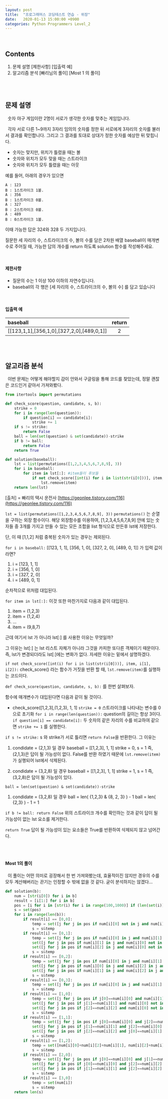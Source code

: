 ```yaml
---
layout: post
title:  "프로그래머스 코딩테스트 연습 - 위장"
date:   2020-01-13 15:00:00 +0900
categories: Python Programmers Level_2
---
```


<br />

## Contents
1. 문제 설명 
[제한사항]
[입출력 예]
3. 알고리즘 분석 
[빠리님의 풀이]
[Most 1 의 풀이]

<br /><br />

## 문제 설명 
&nbsp;&nbsp;숫자 야구 게임이란 2명이 서로가 생각한 숫자를 맞추는 게임입니다. 

&nbsp;&nbsp;각자 서로 다른 1~9까지 3자리 임의의 숫자를 정한 뒤 서로에게 3자리의 숫자를 불러서 결과를 확인합니다. 그리고 그 결과를 토대로 상대가 정한 숫자를 예상한 뒤 맞힙니다.

* 숫자는 맞지만, 위치가 틀렸을 때는 볼
* 숫자와 위치가 모두 맞을 때는 스트라이크
* 숫자와 위치가 모두 틀렸을 때는 아웃

예를 들어, 아래의 경우가 있으면

```
A : 123
B : 1스트라이크 1볼.
A : 356
B : 1스트라이크 0볼.
A : 327
B : 2스트라이크 0볼.
A : 489
B : 0스트라이크 1볼.
```

이때 가능한 답은 324와 328 두 가지입니다.

질문한 세 자리의 수, 스트라이크의 수, 볼의 수를 담은 2차원 배열 baseball이 매개변수로 주어질 때, 가능한 답의 개수를 return 하도록 solution 함수를 작성해주세요.

<br />

#### 제한사항
-   질문의 수는 1 이상 100 이하의 자연수입니다.
-   baseball의 각 행은 [세 자리의 수, 스트라이크의 수, 볼의 수] 를 담고 있습니다

<br />

#### 입출력 예 
|baseball|return|
|:---------------------------------------|:--:|
|[[123,1,1],[356,1,0],[327,2,0],[489,0,1]]| 2 |

<br /><br />

## 알고리즘 분석
&nbsp;&nbsp;이번 문제는 어떻게 해야할지 감이 안와서 구글링을 통해 코드를 찾았는데, 정말 괜찮은 코드인거 같아서 가져와봤다. 

```python
from itertools import permutations

def check_score(question, candidate, s, b):
    strike = 0
    for i in range(len(question)):
        if question[i] == candidate[i]:
            strike += 1
    if s != strike:
        return False
    ball = len(set(question) & set(candidate))-strike
    if b != ball:
        return False
    return True

def solution(baseball):
    lst = list(permutations([1,2,3,4,5,6,7,8,9], 3))
    for i in baseball:
        for item in lst[:]: #item들이 후보들
            if not check_score([int(i) for i in list(str(i[0]))], item, i[1], i[2]):
                lst.remove(item)
    return len(lst)
```
[출처] = 빠리의 택시 운전사
[https://geonlee.tistory.com/116](https://geonlee.tistory.com/116)

`lst = list(permutations([1,2,3,4,5,6,7,8,9], 3))`
`permutations()` 는 순열을 구하는 외장 함수이다. 
해당 외장함수를 이용하여, [1,2,3,4,5,6,7,8,9] 안에 있는 숫자들 중 3개를 가지고 만들 수 있는 모든 조합을 list 형식으로 만든후 lst에 저장한다. 

단, 이 때 [1,1,2] 처럼 중복된 숫자가 있는 경우는 제외된다.

`for i in baseball:` 
[[123, 1, 1], [356, 1, 0], [327, 2, 0], [489, 0, 1]] 가 입력 값이라면?

1. i = [123, 1, 1]
2. i = [356, 1, 0]  
3. i = [327, 2, 0]
4. i = [489, 0, 1] 

순차적으로 위처럼 대입된다.  

 `for item in lst[:]:` 
이것 또한 마찬가지로 다음과 같이 대입된다.
1. item = (1,2,3)
2. item = (1,2,4)
3. ...
4. item = (9,8,7)

근데 여기서 lst 가 아니라 lst[:] 를 사용한 이유는 무엇일까? 

그 이유는 lst[:] 는 lst 리스트 자체가 아니라 그것을 카피한 또다른 객체이기 때문이다. 즉, lst가 변경되더라도 lst[:]에는 변화가 없다. 자세한 이유는 밑에서 설명하겠다.

`if not check_score([int(i) for i in list(str(i[0]))], item, i[1], i[2]):`
check_score() 라는 함수가 거짓을 반환 할 때, `lst.remove(item)`를 실행하는 코드이다. 

`def check_score(question, candidate, s, b):` 를 한번 살펴보자. 

함수에 매개변수가 대입된다면 다음과 같이 될 것이다. 
- check_score([1,2,3],(1,2,3), 1, 1] 
`strike = 0`  스트라이크를 나타내는 변수를 0으로 초기화
`for i in range(len(question)):` question의 길이는 항상 3이다.
`if question[i] == candidate[i]:` 두 숫자의 같은 자리의 수를 비교하여 같으면 `strike += 1` 를 실행한다.     

`if s != strike:` s 와 strike가 서로 틀리면 `return False`을 반환한다. 그 이유는 
1. condidate = (2,1,3) 일 경우
baseball = [[1,2,3], 1, 1]
strike = 0, s = 1 
즉, (2,1,3)은 답이 될 가능성이 없다. 
False를 반환 하였기 때문에 `lst.remove(item)`가 실행되어 lst에서 삭제된다. 

2. condidate = (3,2,8) 일 경우 
baseball = [[1,2,3], 1, 1]
strike = 1, s = 1 
즉, (3,2,8)은 답이 될 가능성이 있다. 

`ball = len(set(question) & set(candidate))-strike`

1. condidate = (3,2,8) 일 경우 
ball = len( {1,2,3} & {8, 2, 3} ) - 1 
ball = len( {2,3} ) - 1 = 1  

`if b != ball: return False` 위의 스트라이크 개수를 확인하는 것과 같이 답이 될 가능성이 없는 lst 요소를 제거한다.

`return True` 답이 될 가능성이 있는 요소들은 True를 반환하여 삭제되지 않고 넘어간다.

<br /><br />

#### Most 1의 풀이 
&nbsp;&nbsp;이 풀이는 어떤 의미로 굉장해서 한 번 가져와봤는데, 효율적이진 않지만 경우의 수를 모두 계산해버리는 끈기는 인정할 수 밖에 없을 것 같다.
굳이 분석하지는 않겠다... 

```python
def solution(b):
    num = [str(i[0]) for i in b]
    result = [i[1:] for i in b]
    pos = [i for i in [str(i) for i in range(100,1000)] if (len(set(i))==3) and ('0' not in i)]
    s = set(pos)
    for i in range(len(b)):
        if result[i] == [0,0]:
            temp = set([j for j in pos if num[i][0] not in j and num[i][1] not in j and num[i][2] not in j])
            s = s&temp
        if result[i] == [0,1]:
            temp = set([j for j in pos if num[i][0] in j and num[i][1] not in j and num[i][2] not in j and j[0]!=num[i][0] and j[1]!=num[i][1] and j[2]!=num[i][2]])|\
            set([j for j in pos if num[i][1] in j and num[i][0] not in j and num[i][2] not in j and j[0]!=num[i][0] and j[1]!=num[i][1] and j[2]!=num[i][2]])|\
            set([j for j in pos if num[i][2] in j and num[i][0] not in j and num[i][1] not in j and j[0]!=num[i][0] and j[1]!=num[i][1] and j[2]!=num[i][2]])
            s = s&temp
        if result[i] == [0,2]:
            temp = set([j for j in pos if num[i][0] in j and num[i][1] in j and j[0]!=num[i][0] and j[1]!=num[i][1] and j[2]!=num[i][2]])|\
            set([j for j in pos if num[i][0] in j and num[i][2] in j and j[0]!=num[i][0] and j[1]!=num[i][1] and j[2]!=num[i][2]])|\
            set([j for j in pos if num[i][1] in j and num[i][2] in j and j[0]!=num[i][0] and j[1]!=num[i][1] and j[2]!=num[i][2]])
            s = s&temp
        if result[i] == [0,3]:
            temp = set([j for j in pos if num[i][0] in j and num[i][1] in j and num[i][2] in j])
            s = s&temp
        if result[i] == [1,0]:
            temp = set([j for j in pos if j[0]==num[i][0] and num[i][1] not in j and num[i][2] not in j])|\
            set([j for j in pos if j[1]==num[i][1] and num[i][0] not in j and num[i][2] not in j])|\
            set([j for j in pos if j[2]==num[i][2] and num[i][0] not in j and num[i][1] not in j])
            s = s&temp
        if result[i] == [1,1]:
            temp = set([j for j in pos if j[0]==num[i][0] and j[2]==num[i][1] and num[i][2] not in j])|set([j for j in pos if j[0]==num[i][0] and j[1]==num[i][2] and num[i][1] not in j])|\
            set([j for j in pos if j[1]==num[i][1] and j[2]==num[i][0] and num[i][2] not in j])|set([j for j in pos if j[1]==num[i][1] and j[0]==num[i][2] and num[i][0] not in j])|\
            set([j for j in pos if j[2]==num[i][2] and j[0]==num[i][1] and num[i][0] not in j])|set([j for j in pos if j[2]==num[i][2] and j[1]==num[i][0] and num[i][1] not in j])
            s = s&temp
        if result[i] == [1,2]:
            temp = set([num[i][0]+num[i][2]+num[i][1], num[i][2]+num[i][1]+num[i][0], num[i][1]+num[i][0]+num[i][2]])
            s = s&temp
        if result[i] == [2,0]:
            temp = set([j for j in pos if j[0]==num[i][0] and j[1]==num[i][1] and num[i][2] not in j])|\
            set([j for j in pos if j[0]==num[i][0] and j[2]==num[i][2] and num[i][1] not in j])|\
            set([j for j in pos if j[1]==num[i][1] and j[2]==num[i][2] and num[i][0] not in j])
            s = s&temp
        if result[i] == [3,0]:
            temp = set(num[i])
            s = s&temp
    return len(s)
```

<br /><br /><br />

